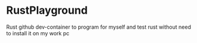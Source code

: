 # RustPlayground

Rust github dev-container to program for myself and test rust without need to install it on my work pc
